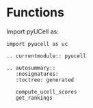 # Functions

Import pyUCell as:
```
import pyucell as uc
```


```{eval-rst}
.. currentmodule:: pyucell
```


```{eval-rst}
.. autosummary::
   :nosignatures:
   :toctree: generated

   compute_ucell_scores
   get_rankings
```